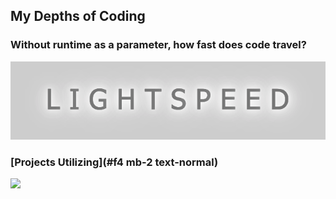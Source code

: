 ## My Depths of Coding 

### Without runtime as a parameter, how fast does code travel?
<a href='https://juanderin.github.io/LightSpeeds/'><img src="readme-imgs/lightspeed.png" height="6%"></a>

### [Projects Utilizing](#f4 mb-2 text-normal)

 <img src="https://skillicons.dev/icons?i=js,react,redux,ruby,rails,nodejs,expressjs,webpack,html,css,mongodb,postgres,aws,git,&perline=15" />
